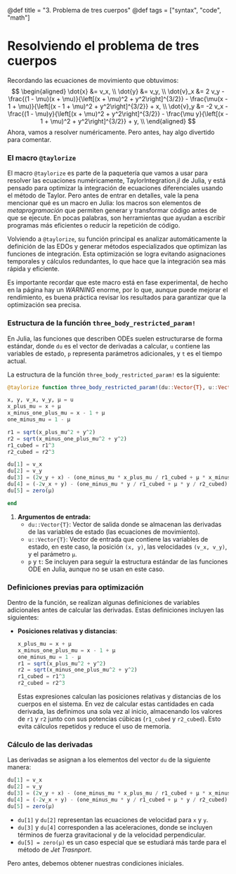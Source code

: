 @def title = "3. Problema de tres cuerpos"
@def tags = ["syntax", "code", "math"]

# Resolviendo el problema de tres cuerpos

Recordando las ecuaciones de movimiento que obtuvimos:
$$
\begin{aligned}
\dot{x} &= v_x, \\
\dot{y} &= v_y, \\
\dot{v}_x &= 2 v_y - \frac{(1 - \mu)(x + \mu)}{\left[(x + \mu)^2 + y^2\right]^{3/2}} - \frac{\mu(x - 1 + \mu)}{\left[(x - 1 + \mu)^2 + y^2\right]^{3/2}} + x, \\
\dot{v}_y &= -2 v_x - \frac{(1 - \mu)y}{\left[(x + \mu)^2 + y^2\right]^{3/2}} - \frac{\mu y}{\left[(x - 1 + \mu)^2 + y^2\right]^{3/2}} + y, \\
\end{aligned}
$$
Ahora, vamos a resolver numéricamente. Pero antes, hay algo divertido para comentar.

### El macro `@taylorize`

El macro `@taylorize` es parte de la paquetería que vamos a usar para resolver las ecuaciones numéricamente, TaylorIntegration.jl de Julia, y está pensado para optimizar la integración de ecuaciones diferenciales usando el método de Taylor. Pero antes de entrar en detalles, vale la pena mencionar qué es un macro en Julia: los macros son elementos de *metaprogramación* que permiten generar y transformar código antes de que se ejecute. En pocas palabras, son herramientas que ayudan a escribir programas más eficientes o reducir la repetición de código.

Volviendo a `@taylorize`, su función principal es analizar automáticamente la definición de las EDOs y generar métodos especializados que optimizan las funciones de integración. Esta optimización se logra evitando asignaciones temporales y cálculos redundantes, lo que hace que la integración sea más rápida y eficiente.

Es importante recordar que este macro está en fase experimental, de hecho en la página hay un _WARNING_ enorme, por lo que, aunque puede mejorar el rendimiento, es buena práctica revisar los resultados para garantizar que la optimización sea precisa.

### Estructura de la función `three_body_restricted_param!`

En Julia, las funciones que describen ODEs suelen estructurarse de forma estándar, donde `du` es el vector de derivadas a calcular, `u` contiene las variables de estado, `p` representa parámetros adicionales, y `t` es el tiempo actual. 

La estructura de la función `three_body_restricted_param!` es la siguiente:

```julia
@taylorize function three_body_restricted_param!(du::Vector{T}, u::Vector{T}, p, t) where T

x, y, v_x, v_y, μ = u
x_plus_mu = x + μ
x_minus_one_plus_mu = x - 1 + μ
one_minus_mu = 1 - μ

r1 = sqrt(x_plus_mu^2 + y^2)
r2 = sqrt(x_minus_one_plus_mu^2 + y^2)
r1_cubed = r1^3
r2_cubed = r2^3

du[1] = v_x
du[2] = v_y
du[3] = (2v_y + x) - (one_minus_mu * x_plus_mu / r1_cubed + μ * x_minus_one_plus_mu / r2_cubed)
du[4] = (-2v_x + y) - (one_minus_mu * y / r1_cubed + μ * y / r2_cubed)
du[5] = zero(μ)

end
```

1. **Argumentos de entrada:**
   - `du::Vector{T}`: Vector de salida donde se almacenan las derivadas de las variables de estado (las ecuaciones de movimiento).
   - `u::Vector{T}`: Vector de entrada que contiene las variables de estado, en este caso, la posición `(x, y)`, las velocidades `(v_x, v_y)`, y el parámetro `μ`.
   - `p` y `t`: Se incluyen para seguir la estructura estándar de las funciones ODE en Julia, aunque no se usan en este caso.

### Definiciones previas para optimización

Dentro de la función, se realizan algunas definiciones de variables adicionales antes de calcular las derivadas. Estas definiciones incluyen las siguientes:

- **Posiciones relativas y distancias**: 
   ```julia
   x_plus_mu = x + μ
   x_minus_one_plus_mu = x - 1 + μ
   one_minus_mu = 1 - μ
   r1 = sqrt(x_plus_mu^2 + y^2)
   r2 = sqrt(x_minus_one_plus_mu^2 + y^2)
   r1_cubed = r1^3
   r2_cubed = r2^3
   ```

   Estas expresiones calculan las posiciones relativas y distancias de los cuerpos en el sistema. En vez de calcular estas cantidades en cada derivada, las definimos una sola vez al inicio, almacenando los valores de `r1` y `r2` junto con sus potencias cúbicas (`r1_cubed` y `r2_cubed`). Esto evita cálculos repetidos y reduce el uso de memoria.

   
### Cálculo de las derivadas

Las derivadas se asignan a los elementos del vector `du` de la siguiente manera:

```julia
du[1] = v_x
du[2] = v_y
du[3] = (2v_y + x) - (one_minus_mu * x_plus_mu / r1_cubed + μ * x_minus_one_plus_mu / r2_cubed)
du[4] = (-2v_x + y) - (one_minus_mu * y / r1_cubed + μ * y / r2_cubed)
du[5] = zero(μ)
```

- `du[1]` y `du[2]` representan las ecuaciones de velocidad para `x` y `y`.
- `du[3]` y `du[4]` corresponden a las aceleraciones, donde se incluyen términos de fuerza gravitacional y de la velocidad perpendicular.
- `du[5] = zero(μ)` es un caso especial que se estudiará más tarde para el método de _Jet Trasnport_.

Pero antes, debemos obtener nuestras condiciones iniciales. 